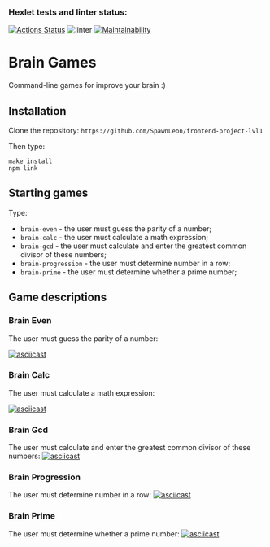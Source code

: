 ### Hexlet tests and linter status:
[![Actions Status](https://github.com/SpawnLeon/frontend-project-lvl1/workflows/hexlet-check/badge.svg)](https://github.com/SpawnLeon/frontend-project-lvl1/actions) ![linter](https://github.com/SpawnLeon/frontend-project-lvl1/workflows/linter/badge.svg) [![Maintainability](https://api.codeclimate.com/v1/badges/a99a88d28ad37a79dbf6/maintainability)](https://codeclimate.com/github/codeclimate/codeclimate/maintainability)

# Brain Games
Command-line games for improve your brain :)

## Installation
Clone the repository:  `https://github.com/SpawnLeon/frontend-project-lvl1`

Then type:
```
make install
npm link
```

## Starting games
Type:
* `brain-even` - the user must guess the parity of a number;
* `brain-calc` - the user must calculate a math expression;
* `brain-gcd` - the user must calculate and enter the greatest common divisor of these numbers;
* `brain-progression` - the user must determine number in a row;
* `brain-prime` - the user must determine whether a prime number;

## Game descriptions

### Brain Even
The user must guess the parity of a number:

[![asciicast](https://asciinema.org/a/IfGlCzwoFIK5FtQBmJQKqJHVg.svg)](https://asciinema.org/a/IfGlCzwoFIK5FtQBmJQKqJHVg)


### Brain Calc
The user must calculate a math expression:

[![asciicast](https://asciinema.org/a/FcrUOWakjtYkM1jQogqlB3XkU.svg)](https://asciinema.org/a/FcrUOWakjtYkM1jQogqlB3XkU)

### Brain Gcd
The user must calculate and enter the greatest common divisor of these numbers:
[![asciicast](https://asciinema.org/a/wcbJmQ3m79z45O2CcUfXXY9Se.svg)](https://asciinema.org/a/wcbJmQ3m79z45O2CcUfXXY9Se)

### Brain Progression
The user must determine number in a row:
[![asciicast](https://asciinema.org/a/gFQJkusClL0umbRcuKDWRLxf5.svg)](https://asciinema.org/a/gFQJkusClL0umbRcuKDWRLxf5)

### Brain Prime
The user must determine whether a prime number:
[![asciicast](https://asciinema.org/a/u4hF0xClOdK87ZERAhpJIQF0k.svg)](https://asciinema.org/a/u4hF0xClOdK87ZERAhpJIQF0k)


